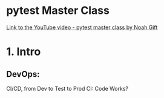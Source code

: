 # pytest Master Class

[Link to the YouTube video - pytest master class by Noah Gift](https://www.youtube.com/watch?v=IN4qt-9bMiE&ab_channel=PragmaticAILabs)

# 1. Intro
## DevOps:
CI/CD, from Dev to Test to Prod
CI: Code Works?

